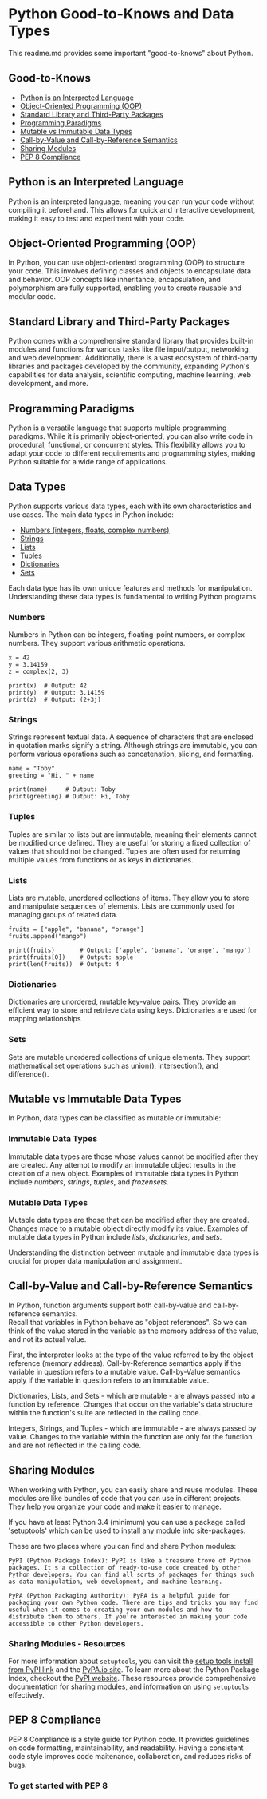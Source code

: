 # Python Good-to-Knows and Data Types

This readme.md provides some important "good-to-knows" about Python.

## Good-to-Knows

- [Python is an Interpreted Language](#python-is-an-interpreted-language)
- [Object-Oriented Programming (OOP)](#object-oriented-programming-oop)
- [Standard Library and Third-Party Packages](#standard-library-and-third-party-packages)
- [Programming Paradigms](#programming-paradigms)
- [Mutable vs Immutable Data Types](#mutable-vs-immutable-data-types)
- [Call-by-Value and Call-by-Reference Semantics](#call-by-value-and-call-by-reference-semantics)
- [Sharing Modules](#sharing-modules)
- [PEP 8 Compliance](#pep-8-compliance)


## Python is an Interpreted Language

Python is an interpreted language, meaning you can run your code without compiling it beforehand. This allows for quick and interactive development, making it easy to test and experiment with your code.

## Object-Oriented Programming (OOP)

In Python, you can use object-oriented programming (OOP) to structure your code. This involves defining classes and objects to encapsulate data and behavior. OOP concepts like inheritance, encapsulation, and polymorphism are fully supported, enabling you to create reusable and modular code.

## Standard Library and Third-Party Packages

Python comes with a comprehensive standard library that provides built-in modules and functions for various tasks like file input/output, networking, and web development. Additionally, there is a vast ecosystem of third-party libraries and packages developed by the community, expanding Python's capabilities for data analysis, scientific computing, machine learning, web development, and more.

## Programming Paradigms

Python is a versatile language that supports multiple programming paradigms. While it is primarily object-oriented, you can also write code in procedural, functional, or concurrent styles. This flexibility allows you to adapt your code to different requirements and programming styles, making Python suitable for a wide range of applications.

## Data Types

Python supports various data types, each with its own characteristics and use cases. The main data types in Python include:

- [Numbers (integers, floats, complex numbers)](#numbers)
- [Strings](#strings)
- [Lists](#lists)
- [Tuples](#tuples)
- [Dictionaries](#dictionaries)
- [Sets](#sets)

Each data type has its own unique features and methods for manipulation. Understanding these data types is fundamental to writing Python programs.

### Numbers

Numbers in Python can be integers, floating-point numbers, or complex numbers. They support various arithmetic operations.

    x = 42
    y = 3.14159 
    z = complex(2, 3)

    print(x)  # Output: 42
    print(y)  # Output: 3.14159
    print(z)  # Output: (2+3j)

### Strings

Strings represent textual data. A sequence of characters that are enclosed in quotation marks signify a string. Although strings are immutable, you can perform various operations such as concatenation, slicing, and formatting.

    name = "Toby"
    greeting = "Hi, " + name

    print(name)     # Output: Toby
    print(greeting) # Output: Hi, Toby

### Tuples

Tuples are similar to lists but are immutable, meaning their elements cannot be modified once defined. They are useful for storing a fixed collection of values that should not be changed. Tuples are often used for returning multiple values from functions or as keys in dictionaries.

### Lists

Lists are mutable, unordered collections of items. They allow you to store and manipulate sequences of elements. Lists are commonly used for managing groups of related data.

    fruits = ["apple", "banana", "orange"]
    fruits.append("mango")

    print(fruits)       # Output: ['apple', 'banana', 'orange', 'mango']
    print(fruits[0])    # Output: apple
    print(len(fruits))  # Output: 4

### Dictionaries

Dictionaries are unordered, mutable key-value pairs. They provide an efficient way to store and retrieve data using keys. Dictionaries are used for mapping relationships 

### Sets

Sets are mutable unordered collections of unique elements. They support mathematical set operations such as union(), intersection(), and difference().


## Mutable vs Immutable Data Types

In Python, data types can be classified as mutable or immutable:

### Immutable Data Types

Immutable data types are those whose values cannot be modified after they are created. Any attempt to modify an immutable object results in the creation of a new object. Examples of immutable data types in Python include <i>numbers</i>, <i>strings</i>, <i>tuples</i>, and <i>frozensets</i>.

### Mutable Data Types

Mutable data types are those that can be modified after they are created. Changes made to a mutable object directly modify its value. Examples of mutable data types in Python include <i>lists</i>, <i>dictionaries</i>, and <i>sets</i>.

Understanding the distinction between mutable and immutable data types is crucial for proper data manipulation and assignment.

## <a id="call-by-value-and-call-by-reference-semantics"></a>Call-by-Value and Call-by-Reference Semantics
In Python, function arguments support both call-by-value and call-by-reference semantics.<br>Recall that variables in Python behave as "object references". So we can think of the value stored in the variable as the memory address of the value, and not its actual value.


First, the interpreter looks at the type of the value referred to by the object reference (memory address).
Call-by-Reference semantics apply if the variable in question refers to a mutable value.
Call-by-Value semantics apply if the variable in question refers to an immutable value.

Dictionaries, Lists, and Sets - which are mutable - are always passed into a function by reference. Changes that occur on the variable's data structure within the function's suite are reflected in the calling code.

Integers, Strings, and Tuples - which are immutable - are always passed by value. Changes to the variable within the function are only for the function and are not reflected in the calling code.

## Sharing Modules
When working with Python, you can easily share and reuse modules. These modules are like bundles of code that you can use in different projects. They help you organize your code and make it easier to manage.

If you have at least Python 3.4 (minimum) you can use a package called 'setuptools' which can be used to install any module into site-packages.

These are two places where you can find and share Python modules:

    PyPI (Python Package Index): PyPI is like a treasure trove of Python packages. It's a collection of ready-to-use code created by other Python developers. You can find all sorts of packages for things such as data manipulation, web development, and machine learning.

    PyPA (Python Packaging Authority): PyPA is a helpful guide for packaging your own Python code. There are tips and tricks you may find useful when it comes to creating your own modules and how to distribute them to others. If you're interested in making your code accessible to other Python developers.

### Sharing Modules - Resources

For more information about `setuptools`, you can visit the [setup tools install from PyPI link](https://pypi.org/project/setuptools/) and the [PyPA.io site](https://www.pypa.io/).  To learn more about the Python Package Index, checkout the [PyPI website](https://pypi.python.org). These resources provide comprehensive documentation for sharing modules, and information on using `setuptools` effectively.


## PEP 8 Compliance
PEP 8 Compliance is a style guide for Python code. It provides guidelines on code formatting, maintainability, and readability. Having a consistent code style improves code maitenance, collaboration, and reduces risks of bugs.

### To get started with PEP 8